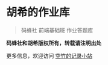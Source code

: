 # 胡希的作业库
> 码蜂社 前端基础班 作业答题库

**码蜂社和胡希版权所有，转载请注明出处**

更多信息，欢迎访问 [空竹的记录小站](http://kongzhu.me/index.php)